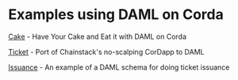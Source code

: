 
# Examples using DAML on Corda

[Cake](cake) - Have Your Cake and Eat it with DAML on Corda

[Ticket](ticket) - Port of Chainstack's no-scalping CorDapp to DAML

[Issuance](issuance) - An example of a DAML schema for doing ticket issuance

